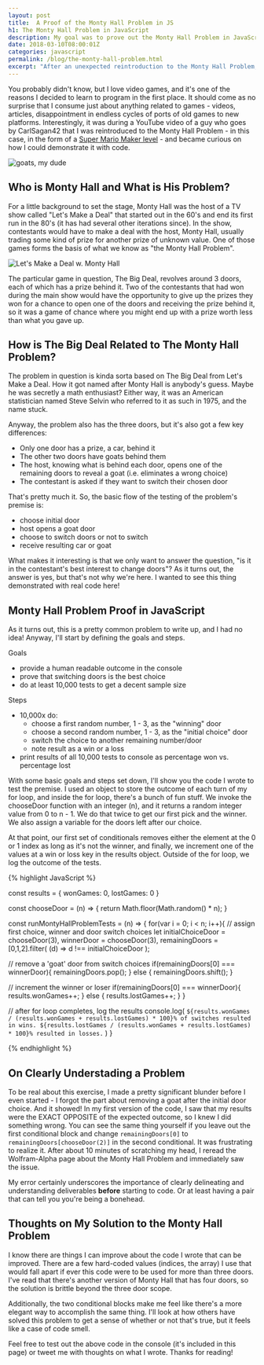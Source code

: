 ```yaml
---
layout: post
title:  A Proof of the Monty Hall Problem in JS
h1: The Monty Hall Problem in JavaScript
description: My goal was to prove out the Monty Hall Problem in JavaScript.
date: 2018-03-10T08:00:01Z
categories: javascript
permalink: /blog/the-monty-hall-problem.html
excerpt: "After an unexpected reintroduction to the Monty Hall Problem, I try to test its premise in JavaScript."
---
```


You probably didn't know, but I love video games, and it's one of the reasons I decided to learn to program in the first place. It should come as no surprise that I consume just about anything related to games - videos, articles, disappointment in endless cycles of ports of old games to new platforms. Interestingly, it was during a YouTube video of a guy who goes by CarlSagan42 that I was reintroduced to the Monty Hall Problem - in this case, in the form of a [Super Mario Maker level](https://www.youtube.com/watch?v=otDNr4kSnAs) - and became curious on how I could demonstrate it with code.

<img src="https://i.chzbgr.com/full/7125393920/h307E1165/" alt="goats, my dude" style="text-align: center">

## Who is Monty Hall and What is His Problem?

For a little background to set the stage, Monty Hall was the host of a TV show called "Let's Make a Deal" that started out in the 60's and end its first run in the 80's (it has had several other iterations since). In the show, contestants would have to make a deal with the host, Monty Hall, usually trading some kind of prize for another prize of unknown value. One of those games forms the basis of what we know as "the Monty Hall Problem".

<img src="http://static.tvtropes.org/pmwiki/pub/images/Lets_Make_A_Deal_3048.gif" alt="Let's Make a Deal w. Monty Hall" style="text-align: center">

The particular game in question, The Big Deal, revolves around 3 doors, each of which has a prize behind it. Two of the contestants that had won during the main show would have the opportunity to give up the prizes they won for a chance to open one of the doors and receiving the prize behind it, so it was a game of chance where you might end up with a prize worth less than what you gave up.

## How is The Big Deal Related to The Monty Hall Problem?

The problem in question is kinda sorta based on The Big Deal from Let's Make a Deal. How it got named after Monty Hall is anybody's guess. Maybe he was secretly a math enthusiast? Either way, it was an American statistician named Steve Selvin who referred to it as such in 1975, and the name stuck.

Anyway, the problem also has the three doors, but it's also got a few key differences:

- Only one door has a prize, a car, behind it
- The other two doors have goats behind them
- The host, knowing what is behind each door, opens one of the remaining doors to reveal a goat (i.e. eliminates a wrong choice)
- The contestant is asked if they want to switch their chosen door

That's pretty much it. So, the basic flow of the testing of the problem's premise is:

- choose initial door
- host opens a goat door
- choose to switch doors or not to switch
- receive resulting car or goat

What makes it interesting is that we only want to answer the question, "is it in the contestant's best interest to change doors"? As it turns out, the answer is yes, but that's not why we're here. I wanted to see this thing demonstrated with real code here!

## Monty Hall Problem Proof in JavaScript

As it turns out, this is a pretty common problem to write up, and I had no idea! Anyway, I'll start by defining the goals and steps.

Goals
- provide a human readable outcome in the console
- prove that switching doors is the best choice
- do at least 10,000 tests to get a decent sample size

Steps
- 10,000x do:
  - choose a first random number, 1 - 3, as the "winning" door
  - choose a second random number, 1 - 3, as the "initial choice" door
  - switch the choice to another remaining number/door
  - note result as a win or a loss
- print results of all 10,000 tests to console as percentage won vs. percentage lost

With some basic goals and steps set down, I'll show you the code I wrote to test the premise. I used an object to store the outcome of each turn of my for loop, and inside the for loop, there's a bunch of fun stuff. We invoke the chooseDoor function with an integer (n), and it returns a random integer value from 0 to n - 1. We do that twice to get our first pick and the winner. We also assign a variable for the doors left after our choice.

At that point, our first set of conditionals removes either the element at the 0 or 1 index as long as it's not the winner, and finally, we increment one of the values at a win or loss key in the results object. Outside of the for loop, we log the outcome of the tests.

{% highlight JavaScript %}

const results = {
  wonGames: 0,
  lostGames: 0
}

const chooseDoor = (n) => {
  return Math.floor(Math.random() * n);
}

const runMontyHallProblemTests = (n) => {
  for(var i = 0; i < n; i++){
  // assign first choice, winner and door switch choices
  let initialChoiceDoor = chooseDoor(3),
    winnerDoor    = chooseDoor(3),
    remainingDoors  = [0,1,2].filter(
      (d) => d !== initialChoiceDoor
    );

  // remove a 'goat' door from switch choices
  if(remainingDoors[0] === winnerDoor){
    remainingDoors.pop();
  } else {
    remainingDoors.shift();
  }

  // increment the winner or loser
  if(remainingDoors[0] === winnerDoor){
    results.wonGames++;
  } else {
    results.lostGames++;
  }
  }

  // after for loop completes, log the results
  console.log(
  `${results.wonGames / (results.wonGames + results.lostGames) * 100}% of switches resulted in wins. ${results.lostGames / (results.wonGames + results.lostGames) * 100}% resulted in losses.`
  )
}

{% endhighlight %}

## On Clearly Understading a Problem

To be real about this exercise, I made a pretty significant blunder before I even started - I forgot the part about removing a goat after the initial door choice. And it showed! In my first version of the code, I saw that my results were the EXACT OPPOSITE of the expected outcome, so I knew I did something wrong. You can see the same thing yourself if you leave out the first conditional block and change `remainingDoors[0]` to `remainingDoors[chooseDoor(2)]` in the second conditional. It was frustrating to realize it. After about 10 minutes of scratching my head, I reread the Wolfram-Alpha page about the Monty Hall Problem and immediately saw the issue.

My error certainly underscores the importance of clearly delineating and understanding deliverables **before** starting to code. Or at least having a pair that can tell you you're being a bonehead.

## Thoughts on My Solution to the Monty Hall Problem

I know there are things I can improve about the code I wrote that can be improved. There are a few hard-coded values (indices, the array) I use that would fall apart if ever this code were to be used for more than three doors. I've read that there's another version of Monty Hall that has four doors, so the solution is brittle beyond the three door scope.

Additionally, the two conditional blocks make me feel like there's a more elegant way to accomplish the same thing. I'll look at how others have solved this problem to get a sense of whether or not that's true, but it feels like a case of code smell.

Feel free to test out the above code in the console (it's included in this page) or tweet me with thoughts on what I wrote. Thanks for reading!

<script src="/js/monty-hall.js"></script>
